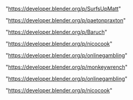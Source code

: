"https://developer.blender.org/p/SurfsUpMatt"

"https://developer.blender.org/p/paetonpraxton"

"https://developer.blender.org/p/Baruch"

"https://developer.blender.org/p/nicocook"

"https://developer.blender.org/p/onlinegambling"

"https://developer.blender.org/p/monkeywrench"

 
"https://developer.blender.org/p/onlinegambling"


"https://developer.blender.org/p/nicocook"


 
